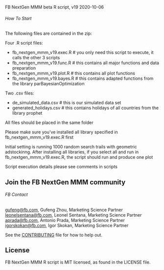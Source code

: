 FB NextGen MMM beta R script, v19
2020-10-06

###### How To Start ######

The following files are contained in the zip:

Four .R script files:
- fb_nextgen_mmm_v19.exec.R # you only need this script to execute, it calls the other 3 scripts
- fb_nextgen_mmm_v19.func.R # this contains all major functions and data preparation
- fb_nextgen_mmm_v19.plot.R # this contains all plot functions
- fb_nextgen_mmm_v19.bayes.R # this contains adapted functions from the library parBayesianOptimization

Two .csv files:
- de_simulated_data.csv # this is our simulated data set
- generated_holidays.csv # this contains holidays of all countries from the library prophet

All files should be placed in the same folder

Please make sure you've installed all library specified in fb_nextgen_mmm_v19.exec.R first

Initial setting is running 1000 random search trails with geometric adstockinng. After installing all libraries, if you select all and run in fb_nextgen_mmm_v19.exec.R, the script should run and produce one plot

Script execution details please see comments in scripts

## Join the FB NextGen MMM community ##

###### FB Contact ######

gufeng@fb.com, Gufeng Zhou, Marketing Science Partner
leonelsentana@fb.com, Leonel Sentana, Marketing Science Partner
aprada@fb.com, Antonio Prada, Marketing Science Partner
igorskokan@fb.com, Igor Skokan, Marketing Science Partner

See the [CONTRIBUTING](CONTRIBUTING.md) file for how to help out.

## License
FB NextGen MMM R script is MIT licensed, as found in the LICENSE file.
